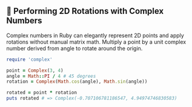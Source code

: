 ## 🔄 Performing 2D Rotations with Complex Numbers
Complex numbers in Ruby can elegantly represent 2D points and apply rotations without manual matrix math. Multiply a point by a unit complex number derived from angle to rotate around the origin.

```ruby
require 'complex'

point = Complex(3, 4)
angle = Math::PI / 4 # 45 degrees
rotation = Complex(Math.cos(angle), Math.sin(angle))

rotated = point * rotation
puts rotated # => Complex(-0.707106781186547, 4.94974746830583)
```

